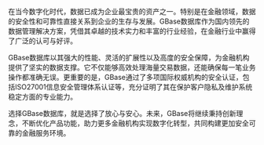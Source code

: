 在当今数字化时代，数据已成为企业最宝贵的资产之一。特别是在金融领域，数据的安全性和可靠性直接关系到企业的生存与发展。GBase数据库作为国内领先的数据管理解决方案，凭借其卓越的技术实力和丰富的行业经验，在金融行业中赢得了广泛的认可与好评。

GBase数据库以其强大的性能、灵活的扩展性以及高度的安全保障，为金融机构提供了坚实的数据支撑。它不仅能够高效处理海量交易数据，还能确保每一笔业务操作都准确无误。更重要的是，GBase通过了多项国际权威机构的安全认证，包括ISO27001信息安全管理体系认证等，充分证明了其在保护客户隐私及维护系统稳定方面的专业能力。

选择GBase数据库，就是选择了放心与安心。未来，GBase将继续秉持创新理念，不断优化产品功能，助力更多金融机构实现数字化转型，共同构建更加安全可靠的金融服务环境。